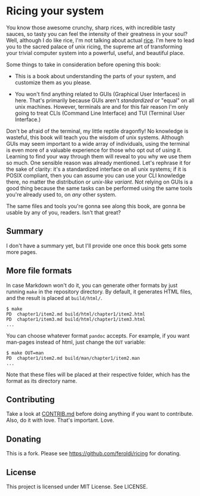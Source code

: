 # Ricing your system

You know those awesome crunchy, sharp rices, with incredible
tasty sauces, so tasty you can feel the intensity of
their greatness in your soul? Well, although I do like
rice, I'm not talking about actual
[rice](http://i.imgur.com/n3pz44B.png). I'm here to lead you
to the sacred palace of unix ricing, the supreme art of transforming
your trivial computer system into a powerful, useful, and beautiful
place.

Some things to take in consideration before opening this book:

* This is a book about understanding the parts of your system,
and customize them as you please.

* You won't find anything related to GUIs (Graphical User Interfaces) in here.
That's primarily because GUIs aren't *standardized* or "equal"
on all unix machines. However, terminals are and for this fair reason
I'm only going to treat CLIs (Command Line Interface)
and TUI (Terminal User Interface.)

Don't be afraid of the terminal, my little reptile dragonfly!
No knowledge is wasteful, this book will teach you the wisdom of unix systems.
Although GUIs may seem important to a wide array of individuals,
using the terminal is even more of a valuable experience for those who opt
out of using it. Learning to find your way through them will reveal
to you why we use them so much.
One sensible reason was already mentioned. Let's rephrase it for the sake of
clarity: it's a standardized interface
on all unix systems; if it is POSIX compliant, then you can assume you can use your CLI knowledge
there, no matter the distribution or *unix-like variant*.
Not relying on GUIs is a good thing because the same tasks
can be performed using the same tools you're already
used to, on _any_ other system.

The same files and tools you're gonna see along this book,
are gonna be usable by any of you, readers.
Isn't that great?

## Summary

I don't have a summary yet, but I'll provide one once this
book gets some more pages.

## More file formats

In case Markdown won't do it, you can generate other formats
by just running `make` in the repository directory. By default,
it generates HTML files, and the result is placed at `build/html/`.

    $ make
    PD  chapter1/item2.md build/html/chapter1/item2.html
    PD  chapter1/item3.md build/html/chapter1/item3.html
    ...

You can choose whatever format `pandoc` accepts. For example,
if you want man-pages instead of html, just change the `OUT` variable:

    $ make OUT=man
    PD  chapter1/item2.md build/man/chapter1/item2.man
    ...

Note that these files will be placed at their respective
folder, which has the format as its directory name.

## Contributing

Take a look at [CONTRIB.md](CONTRIB.md) before doing anything if you
want to contribute. Also, do it with love. That's important. Love.

## Donating

This is a fork.
Please see https://github.com/feroldi/ricing for donating.

## License

This project is licensed under MIT License. See LICENSE.

